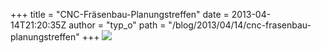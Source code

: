 +++
title = "CNC-Fräsenbau-Planungstreffen"
date = 2013-04-14T21:20:35Z
author = "typ_o"
path = "/blog/2013/04/14/cnc-frasenbau-planungstreffen"
+++
![](https://flipdot.org/blog/uploads/router.jpg)

